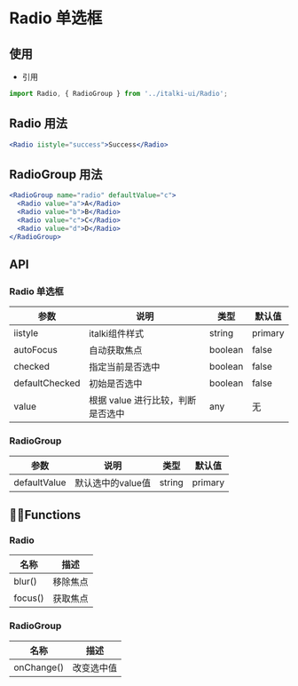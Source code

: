 # Radio 单选框

## 使用
- 引用
```` jsx
import Radio, { RadioGroup } from '../italki-ui/Radio';
````

## Radio 用法
```` jsx
<Radio iistyle="success">Success</Radio>
````

## RadioGroup 用法
```` jsx
<RadioGroup name="radio" defaultValue="c">
  <Radio value="a">A</Radio>
  <Radio value="b">B</Radio>
  <Radio value="c">C</Radio>
  <Radio value="d">D</Radio>
</RadioGroup>
````
## API

### Radio 单选框

| 参数 | 说明 | 类型 | 默认值 |
| --- | --- | --- | --- |
| iistyle | italki组件样式 | string | primary |
| autoFocus | 自动获取焦点 | boolean | false |
| checked | 指定当前是否选中 | boolean | false |
| defaultChecked | 初始是否选中 | boolean | false |
| value | 根据 value 进行比较，判断是否选中 | any | 无 |

### RadioGroup 

| 参数 | 说明 | 类型 | 默认值 |
| --- | --- | --- | --- |
| defaultValue | 默认选中的value值 | string | primary |

## Functions

### Radio

| 名称 | 描述 |
| --- | --- |
| blur() | 移除焦点 |
| focus() | 获取焦点 |

### RadioGroup
| 名称 | 描述 |
| --- | --- |
| onChange() | 改变选中值 |
